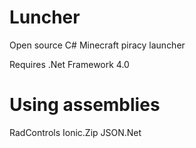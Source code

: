 Luncher
=======

Open source C# Minecraft piracy launcher

Requires .Net Framework 4.0

Using assemblies
=======
RadControls
Ionic.Zip
JSON.Net

